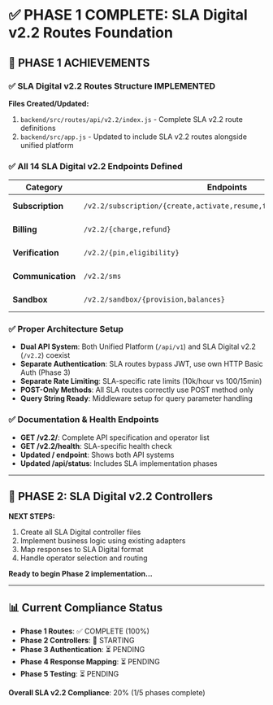 # ✅ PHASE 1 COMPLETE: SLA Digital v2.2 Routes Foundation

## 🎯 **PHASE 1 ACHIEVEMENTS**

### ✅ **SLA Digital v2.2 Routes Structure IMPLEMENTED**

**Files Created/Updated:**
1. `backend/src/routes/api/v2.2/index.js` - Complete SLA v2.2 route definitions
2. `backend/src/app.js` - Updated to include SLA v2.2 routes alongside unified platform

### ✅ **All 14 SLA Digital v2.2 Endpoints Defined**

| Category | Endpoints | Status |
|----------|-----------|---------|
| **Subscription** | `/v2.2/subscription/{create,activate,resume,free,status,latest,delete}` | ✅ 7 routes |
| **Billing** | `/v2.2/{charge,refund}` | ✅ 2 routes |
| **Verification** | `/v2.2/{pin,eligibility}` | ✅ 2 routes |
| **Communication** | `/v2.2/sms` | ✅ 1 route |
| **Sandbox** | `/v2.2/sandbox/{provision,balances}` | ✅ 2 routes |

### ✅ **Proper Architecture Setup**

- **Dual API System**: Both Unified Platform (`/api/v1`) and SLA Digital v2.2 (`/v2.2`) coexist
- **Separate Authentication**: SLA routes bypass JWT, use own HTTP Basic Auth (Phase 3)
- **Separate Rate Limiting**: SLA-specific rate limits (10k/hour vs 100/15min)
- **POST-Only Methods**: All SLA routes correctly use POST method only
- **Query String Ready**: Middleware setup for query parameter handling

### ✅ **Documentation & Health Endpoints**

- **GET /v2.2/**: Complete API specification and operator list
- **GET /v2.2/health**: SLA-specific health check
- **Updated / endpoint**: Shows both API systems
- **Updated /api/status**: Includes SLA implementation phases

---

## 🚀 **PHASE 2: SLA Digital v2.2 Controllers**

**NEXT STEPS:**
1. Create all SLA Digital controller files
2. Implement business logic using existing adapters  
3. Map responses to SLA Digital format
4. Handle operator selection and routing

**Ready to begin Phase 2 implementation...**

---

## 📊 **Current Compliance Status**

- **Phase 1 Routes**: ✅ COMPLETE (100%)
- **Phase 2 Controllers**: 🔄 STARTING  
- **Phase 3 Authentication**: ⏳ PENDING
- **Phase 4 Response Mapping**: ⏳ PENDING
- **Phase 5 Testing**: ⏳ PENDING

**Overall SLA v2.2 Compliance**: 20% (1/5 phases complete)